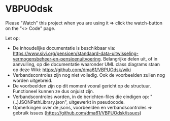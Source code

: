 # VBPUOdsk

Please "Watch" this project when you are using it => click the watch-button on the "<> Code" page.

Let op:
- De inhoudelijke documentatie is beschikbaar via: https://www.sivi.org/pensioen/standaard-data-uitwisseling-vermogensbeheer-en-pensioenuitvoering. Belangrijke delen uit, of in aanvulling, op die documentatie waaronder UML class diagrams staan op deze Wiki: https://github.com/dma61/VBPUOdsk/wiki
- Verbandscontroles zijn nog niet volledig. Ook de voorbeelden zullen nog worden uitgebreid.
- De voorbeelden zijn op dit moment vooral gericht op de structuur. Functioneel kunnen ze dus onjuist zijn.
- Verbandscontroles worden, in de berichten-files die eindigen op: "(..)JSONPathLibrary.json", uitgewerkt in pseudocode. 
- Opmerkingen over de jsons, voorbeelden en verbandscontroles => gebruik issues (https://github.com/dma61/VBPUOdsk/issues)
